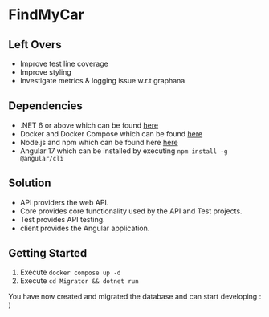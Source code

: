 # FindMyCar
## Left Overs
- Improve test line coverage
- Improve styling
- Investigate metrics & logging issue w.r.t graphana
## Dependencies
- .NET 6 or above which can be found [here](https://dotnet.microsoft.com/en-us/download/dotnet/6.0)
- Docker and Docker Compose which can be found [here](https://docs.docker.com/get-docker/)
- Node.js and npm which can be found here [here](https://docs.npmjs.com/downloading-and-installing-node-js-and-npm)
- Angular 17 which can be installed by executing `npm install -g @angular/cli
`
## Solution
- API providers the web API.
- Core provides core functionality used by the API and Test projects.
- Test provides API testing.
- client provides the Angular application.
## Getting Started
1. Execute `docker compose up -d`
2. Execute `cd Migrator && dotnet run`

You have now created and migrated the database and can start developing : )